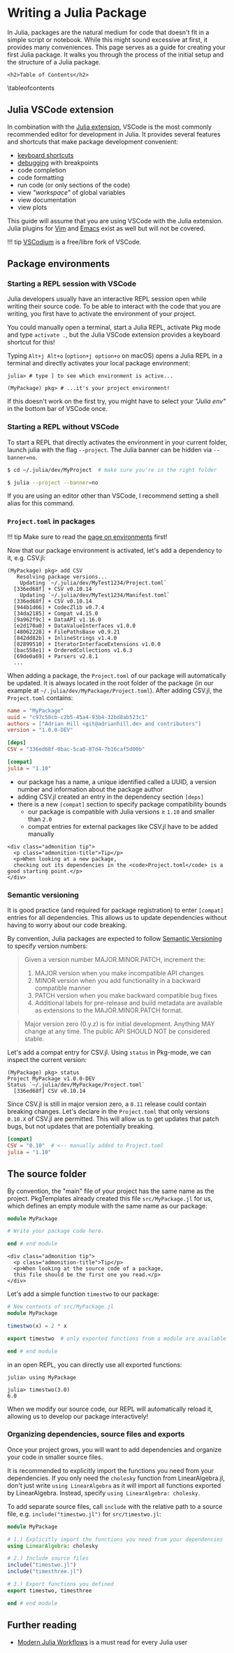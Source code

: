 # Writing a Julia Package

In Julia, packages are the natural medium for code that doesn't fit in a simple script or notebook.
While this might sound excessive at first, it provides many conveniences.
This page serves as a guide for creating your first Julia package. 
It walks you through the process of the initial setup and the structure of a Julia package. 

~~~
<h2>Table of Contents</h2>
~~~
\tableofcontents


## Julia VSCode extension

In combination with the [Julia extension](https://www.julia-vscode.org/), 
VSCode is the most commonly recommended editor for development in Julia. 
It provides several features and shortcuts that make package development convenient:

* [keyboard shortcuts](https://www.julia-vscode.org/docs/stable/userguide/keybindings/)
* [debugging](/debugging) with breakpoints
* code completion
* code formatting
* run code (or only sections of the code)
* view *"workspace"* of global variables
* view documentation
* view plots

This guide will assume that you are using VSCode with the Julia extension.
Julia plugins for [Vim](https://github.com/JuliaEditorSupport/julia-vim) and [Emacs](https://github.com/JuliaEditorSupport/julia-emacs) exist as well but will not be covered.

!!! tip
    [VSCodium](https://vscodium.com) is a free/libre fork of VSCode.


## Package environments

### Starting a REPL session with VSCode

Julia developers usually have an interactive REPL session open while writing their source code.
To be able to interact with the code that you are writing, you first have to activate the environment of your project.

You could manually open a terminal, start a Julia REPL, activate Pkg mode and type `activate .`, but the Julia VSCode extension provides a keyboard shortcut for this!

Typing `Alt+j Alt+o` (`option+j option+o` on macOS) opens a Julia REPL in a terminal and directly activates your local package environment:

```julia-repl
julia> # type ] to see which environment is active...

(MyPackage) pkg> # ...it's your project environment!
```

If this doesn't work on the first try, you might have to select your *"Julia env"* in the bottom bar of VSCode once.

### Starting a REPL without VSCode

To start a REPL that directly activates the environment in your current folder,
launch julia with the flag `--project`. The Julia banner can be hidden via `--banner=no`.

```bash
$ cd ~/.julia/dev/MyProject  # make sure you're in the right folder

$ julia --project --banner=no
```

If you are using an editor other than VSCode, I recommend setting a shell alias for this command.

### `Project.toml` in packages

!!! tip
    Make sure to read the [page on environments](/environments) first!


Now that our package environment is activated, let's add a dependency to it, e.g. CSV.jl:

```julia-repl
(MyPackage) pkg> add CSV
   Resolving package versions...
    Updating `~/.julia/dev/MyTest1234/Project.toml`
  [336ed68f] + CSV v0.10.14
    Updating `~/.julia/dev/MyTest1234/Manifest.toml`
  [336ed68f] + CSV v0.10.14
  [944b1d66] + CodecZlib v0.7.4
  [34da2185] + Compat v4.15.0
  [9a962f9c] + DataAPI v1.16.0
  [e2d170a0] + DataValueInterfaces v1.0.0
  [48062228] + FilePathsBase v0.9.21
  [842dd82b] + InlineStrings v1.4.0
  [82899510] + IteratorInterfaceExtensions v1.0.0
  [bac558e1] + OrderedCollections v1.6.3
  [69de0a69] + Parsers v2.8.1
  ...
```

When adding a package, the `Project.toml` of our package will automatically be updated.
It is always located in the root folder of the package
(in our example at `~/.julia/dev/MyPackage/Project.toml`).
After adding CSV.jl, the `Project.toml` contains:

```toml
name = "MyPackage"
uuid = "c97c58cb-c2b5-45a4-93b4-32bd8ab523c1"
authors = ["Adrian Hill <git@adrianhill.de> and contributors"]
version = "1.0.0-DEV"

[deps]
CSV = "336ed68f-0bac-5ca0-87d4-7b16caf5d00b"

[compat]
julia = "1.10"
```

* our package has a name, a unique identified called a UUID, a version number and information
  about the package author
* adding CSV.jl created an entry in the dependency section `[deps]`
* there is a new `[compat]` section to specify package compatibility bounds
   * our package is compatible with Julia versions $\ge$ `1.10` and smaller than `2.0` 
   * compat entries for external packages like CSV.jl have to be added manually

~~~
<div class="admonition tip">
  <p class="admonition-title">Tip</p>
  <p>When looking at a new package, 
  checking out its dependencies in the <code>Project.toml</code> is a good starting point.</p>
</div>
~~~

### Semantic versioning
It is good practice (and required for package registration) 
to enter `[compat]` entries for all dependencies.
This allows us to update dependencies without having to worry about our code breaking.

By convention, Julia packages are expected to follow
[Semantic Versioning](https://semver.org/lang/de/) to specify version numbers:

> Given a version number MAJOR.MINOR.PATCH, increment the:
> 1. MAJOR version when you make incompatible API changes
> 1. MINOR version when you add functionality in a backward compatible manner
> 1. PATCH version when you make backward compatible bug fixes
> 1. Additional labels for pre-release and build metadata are available as extensions to the MAJOR.MINOR.PATCH format.

> Major version zero (0.y.z) is for initial development.
> Anything MAY change at any time. The public API SHOULD NOT be considered stable.

Let's add a compat entry for CSV.jl. Using `status` in Pkg-mode, we can inspect the current version:
```julia-repl
(MyPackage) pkg> status
Project MyPackage v1.0.0-DEV
Status `~/.julia/dev/MyPackage/Project.toml`
  [336ed68f] CSV v0.10.14
``` 

Since CSV.jl is still in major version zero, a `0.11` release could contain breaking changes.
Let's declare in the `Project.toml` that only versions `0.10.X` of CSV.jl are permitted.
This will allow us to get updates that patch bugs, but not updates that are potentially breaking.

```toml
[compat]
CSV = "0.10"  # <-- manually added to Project.toml
julia = "1.10"
```

## The source folder
By convention, the "main" file of your project has the same name as the project.
PkgTemplates already created this file `src/MyPackage.jl` for us, 
which defines an empty module with the same name as our package: 

```julia
module MyPackage

# Write your package code here.

end # end module
```

~~~
<div class="admonition tip">
  <p class="admonition-title">Tip</p>
  <p>When looking at the source code of a package, 
  this file should be the first one you read.</p>
</div>
~~~

Let's add a simple function `timestwo` to our package:

```julia
# New contents of src/MyPackage.jl
module MyPackage

timestwo(x) = 2 * x

export timestwo  # only exported functions from a module are available without namespacing

end # end module
```

in an open REPL, you can directly use all exported functions:


```julia-repl
julia> using MyPackage

julia> timestwo(3.0)
6.0
```

When we modify our source code, our REPL will automatically reload it, allowing us to develop our package interactively!  



### Organizing dependencies, source files and exports

Once your project grows, you will want to add dependencies and organize your code in smaller source files.

It is recommended to explicitly import the functions you need from your dependencies.
If you only need the `cholesky` function from LinearAlgebra.jl, don't just write `using LinearAlgebra` as it will import all functions exported by LinearAlgebra. Instead, specify `using LinearAlgebra: cholesky`.

To add separate source files, call `include` with the relative path to a source file, e.g. `include("timestwo.jl")` for `src/timestwo.jl`:

```julia
module MyPackage

# 1.) Explicitly import the functions you need from your dependencies
using LinearAlgebra: cholesky 

# 2.) Include source files
include("timestwo.jl")
include("timesthree.jl")

# 3.) Export functions you defined
export timestwo, timesthree

end # end module
```
## Further reading
- [Modern Julia Workflows](https://modernjuliaworkflows.github.io/sharing/)
  is a must read for every Julia user
